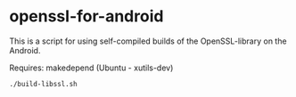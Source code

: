 # openssl-for-android

This is a script for using self-compiled builds of the OpenSSL-library on the Android.

Requires:
makedepend (Ubuntu - xutils-dev)

```bash
./build-libssl.sh
```

